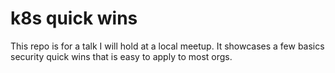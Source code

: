 # k8s quick wins

This repo is for a talk I will hold at a local meetup.
It showcases a few basics security quick wins that is easy to apply to most orgs.
